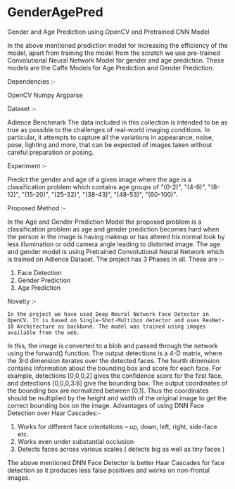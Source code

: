 # GenderAgePred
Gender and Age Prediction using OpenCV and Pretrained CNN Model


In the above mentioned prediction model for increasing the efficiency of the model, apart from training the model from the scratch we use pre-trained Convolutional Neural Network Model for gender and age prediction. 
These models are the Caffe Models for Age Prediction and Gender Prediction.

Dependencies :-

OpenCV
Numpy
Argparse

Dataset :-

Adience Benchmark
The data included in this collection is intended to be as true as possible to the challenges of real-world imaging conditions. In particular, it attempts to capture all the variations in appearance, noise, pose, lighting and more, that can be expected of images taken without careful preparation or posing.

Experiment :-

Predict the gender and age of a given image where the age is a classification problem which contains age groups of "(0-2)", "(4-6)", "(8-12)", "(15-20)", "(25-32)", "(38-43)", "(48-53)", "(60-100)".

Proposed Method :- 

In the Age and Gender Prediction Model the proposed problem is a classification problem as age and gender prediction becomes hard when the person in the image is having makeup or has altered his normal look by less illumination or odd camera angle leading to distorted image. The age and gender model is using Pretrained Convolutional Neural Network which is trained on Adience Dataset.
	The project has 3 Phases in all. These are :-
1.	Face Detection 
2.	Gender Prediction
3.	Age Prediction

Novelty :-

	In the project we have used Deep Neural Network Face Detector in OpenCV. It is based on Single-Shot-Multibox detector and uses ResNet-10 Architecture as backbone. The model was trained using images available from the web. 
In this, the image is converted to a blob and passed through the network using the forward() function. The output detections is a 4-D matrix, where the 3rd dimension iterates over the detected faces. The fourth dimension contains information about the bounding box and score for each face. For example, detections [0,0,0,2] gives the confidence score for the first face, and detections [0,0,0,3:6] give the bounding box.
The output coordinates of the bounding box are normalized between [0,1]. Thus the coordinates should be multiplied by the height and width of the original image to get the correct bounding box on the image.
Advantages of using DNN Face Detection over Haar Cascades:-
1.	Works for different face orientations – up, down, left, right, side-face etc.
2.	Works even under substantial occlusion
3.	Detects faces across various scales ( detects big as well as tiny faces )

The above mentioned DNN Face Detector is better Haar Cascades for face detection as it produces less false positives and works on non-frontal images.

